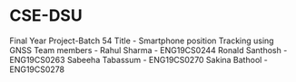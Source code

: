 # CSE-DSU
Final Year Project-Batch 54
Title - Smartphone position Tracking using GNSS
Team members -
Rahul Sharma - ENG19CS0244
Ronald Santhosh - ENG19CS0263
Sabeeha Tabassum - ENG19CS0270
Sakina Bathool - ENG19CS0278
